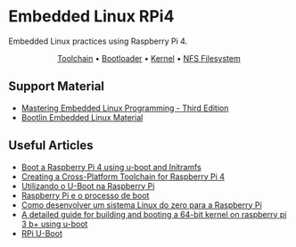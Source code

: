 # Embedded Linux RPi4

Embedded Linux practices using Raspberry Pi 4.

<p align="center">
 <a href="https://github.com/botelhocpp/embedded_linux_rpi4/blob/main/01_toolchain/README.md">Toolchain</a> •
 <a href="https://github.com/botelhocpp/embedded_linux_rpi4/blob/main/02_bootloader/README.md">Bootloader</a> •
 <a href="https://github.com/botelhocpp/embedded_linux_rpi4/blob/main/03_kernel/README.md">Kernel</a> •
 <a href="https://github.com/botelhocpp/embedded_linux_rpi4/blob/main/04_nfs/README.md">NFS Filesystem</a>
</p>

## Support Material

- [Mastering Embedded Linux Programming - Third Edition](https://www.amazon.com.br/Mastering-Embedded-Linux-Programming-potential/dp/1789530385)
- [Bootlin Embedded Linux Material](https://bootlin.com/doc/training/embedded-linux-bbb/)

## Useful Articles

- [Boot a Raspberry Pi 4 using u-boot and Initramfs](https://hechao.li/2021/12/20/Boot-Raspberry-Pi-4-Using-uboot-and-Initramfs/)
- [Creating a Cross-Platform Toolchain for Raspberry Pi 4](https://ilyas-hamadouche.medium.com/creating-a-cross-platform-toolchain-for-raspberry-pi-4-5c626d908b9d)
- [Utilizando o U-Boot na Raspberry Pi](https://sergioprado.org/utilizando-o-u-boot-na-raspberry-pi/)
- [Raspberry Pi e o processo de boot](https://sergioprado.org/raspberry-pi-e-o-processo-de-boot/)
- [Como desenvolver um sistema Linux do zero para a Raspberry Pi](https://sergioprado.org/como-desenvolver-um-sistema-linux-do-zero-para-a-raspberry-pi/)
- [A detailed guide for building and booting a 64-bit kernel on raspberry pi 3 b+ using u-boot](https://github.com/mhomran/u-boot-rpi3-b-plus)
- [RPi U-Boot](https://elinux.org/RPi_U-Boot#Network_boot_via_TFTP)

